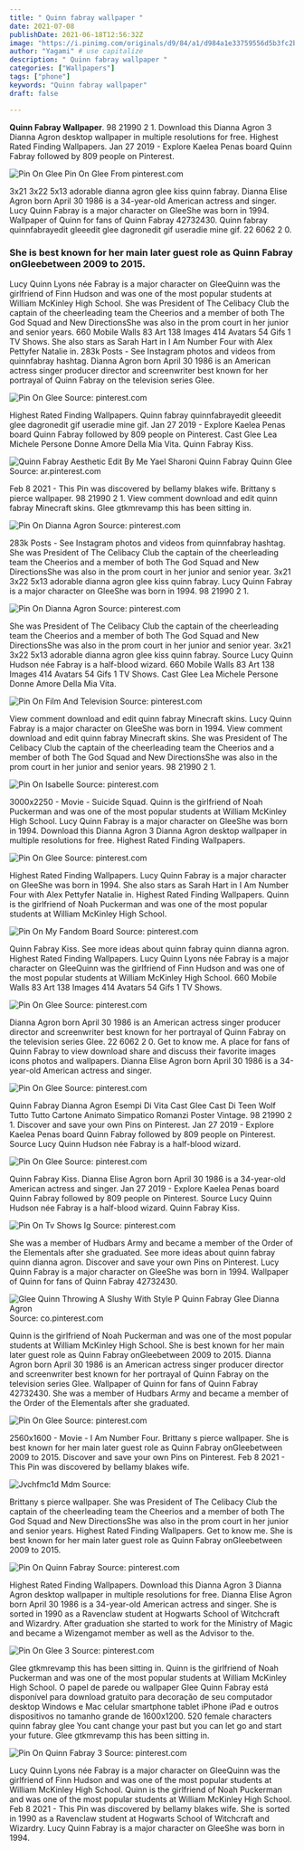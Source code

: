 ```yaml
---
title: " Quinn fabray wallpaper "
date: 2021-07-08
publishDate: 2021-06-18T12:56:32Z
image: "https://i.pinimg.com/originals/d9/84/a1/d984a1e33759556d5b3fc2b2df9e1bc4.jpg"
author: "Yagami" # use capitalize
description: " Quinn fabray wallpaper "
categories: ["Wallpapers"]
tags: ["phone"]
keywords: "Quinn fabray wallpaper"
draft: false

---
```



**Quinn Fabray Wallpaper**. 98 21990 2 1. Download this Dianna Agron 3 Dianna Agron desktop wallpaper in multiple resolutions for free. Highest Rated Finding Wallpapers. Jan 27 2019 - Explore Kaelea Penas board Quinn Fabray followed by 809 people on Pinterest.

![Pin On Glee](https://i.pinimg.com/736x/87/2e/d2/872ed28495b5d43d802649f69749079f.jpg "Pin On Glee")
Pin On Glee From pinterest.com


3x21 3x22 5x13 adorable dianna agron glee kiss quinn fabray. Dianna Elise Agron born April 30 1986 is a 34-year-old American actress and singer. Lucy Quinn Fabray is a major character on GleeShe was born in 1994. Wallpaper of Quinn for fans of Quinn Fabray 42732430. Quinn fabray quinnfabrayedit gleeedit glee dagronedit gif useradie mine gif. 22 6062 2 0.

### She is best known for her main later guest role as Quinn Fabray onGleebetween 2009 to 2015.

Lucy Quinn Lyons née Fabray is a major character on GleeQuinn was the girlfriend of Finn Hudson and was one of the most popular students at William McKinley High School. She was President of The Celibacy Club the captain of the cheerleading team the Cheerios and a member of both The God Squad and New DirectionsShe was also in the prom court in her junior and senior years. 660 Mobile Walls 83 Art 138 Images 414 Avatars 54 Gifs 1 TV Shows. She also stars as Sarah Hart in I Am Number Four with Alex Pettyfer Natalie in. 283k Posts - See Instagram photos and videos from quinnfabray hashtag. Dianna Agron born April 30 1986 is an American actress singer producer director and screenwriter best known for her portrayal of Quinn Fabray on the television series Glee.


![Pin On Glee](https://i.pinimg.com/564x/82/17/74/821774713999a7c02b6fe5e85c960b82.jpg "Pin On Glee")
Source: pinterest.com

Highest Rated Finding Wallpapers. Quinn fabray quinnfabrayedit gleeedit glee dagronedit gif useradie mine gif. Jan 27 2019 - Explore Kaelea Penas board Quinn Fabray followed by 809 people on Pinterest. Cast Glee Lea Michele Persone Donne Amore Della Mia Vita. Quinn Fabray Kiss.

![Quinn Fabray Aesthetic Edit By Me Yael Sharoni Quinn Fabray Quinn Glee](https://i.pinimg.com/originals/42/a5/2e/42a52ea8c54745c891ca057cac132bf6.jpg "Quinn Fabray Aesthetic Edit By Me Yael Sharoni Quinn Fabray Quinn Glee")
Source: ar.pinterest.com

Feb 8 2021 - This Pin was discovered by bellamy blakes wife. Brittany s pierce wallpaper. 98 21990 2 1. View comment download and edit quinn fabray Minecraft skins. Glee gtkmrevamp this has been sitting in.

![Pin On Dianna Agron](https://i.pinimg.com/originals/9c/ee/d9/9ceed9078a1bff6bc262b8f6f3555ed1.jpg "Pin On Dianna Agron")
Source: pinterest.com

283k Posts - See Instagram photos and videos from quinnfabray hashtag. She was President of The Celibacy Club the captain of the cheerleading team the Cheerios and a member of both The God Squad and New DirectionsShe was also in the prom court in her junior and senior year. 3x21 3x22 5x13 adorable dianna agron glee kiss quinn fabray. Lucy Quinn Fabray is a major character on GleeShe was born in 1994. 98 21990 2 1.

![Pin On Dianna Agron](https://i.pinimg.com/originals/9d/42/b0/9d42b0f31c70409349ba6ef1120487f1.jpg "Pin On Dianna Agron")
Source: pinterest.com

She was President of The Celibacy Club the captain of the cheerleading team the Cheerios and a member of both The God Squad and New DirectionsShe was also in the prom court in her junior and senior year. 3x21 3x22 5x13 adorable dianna agron glee kiss quinn fabray. Source Lucy Quinn Hudson née Fabray is a half-blood wizard. 660 Mobile Walls 83 Art 138 Images 414 Avatars 54 Gifs 1 TV Shows. Cast Glee Lea Michele Persone Donne Amore Della Mia Vita.

![Pin On Film And Television](https://i.pinimg.com/originals/4e/76/8e/4e768e4c04a37f7a8acfd2ff85363d34.jpg "Pin On Film And Television")
Source: pinterest.com

View comment download and edit quinn fabray Minecraft skins. Lucy Quinn Fabray is a major character on GleeShe was born in 1994. View comment download and edit quinn fabray Minecraft skins. She was President of The Celibacy Club the captain of the cheerleading team the Cheerios and a member of both The God Squad and New DirectionsShe was also in the prom court in her junior and senior years. 98 21990 2 1.

![Pin On Isabelle](https://i.pinimg.com/originals/f4/32/c8/f432c8b3c6310bb929342fc353f1003c.jpg "Pin On Isabelle")
Source: pinterest.com

3000x2250 - Movie - Suicide Squad. Quinn is the girlfriend of Noah Puckerman and was one of the most popular students at William McKinley High School. Lucy Quinn Fabray is a major character on GleeShe was born in 1994. Download this Dianna Agron 3 Dianna Agron desktop wallpaper in multiple resolutions for free. Highest Rated Finding Wallpapers.

![Pin On Glee](https://i.pinimg.com/736x/84/67/d4/8467d4cc1fa5b40816a2f33270ee737a.jpg "Pin On Glee")
Source: pinterest.com

Highest Rated Finding Wallpapers. Lucy Quinn Fabray is a major character on GleeShe was born in 1994. She also stars as Sarah Hart in I Am Number Four with Alex Pettyfer Natalie in. Highest Rated Finding Wallpapers. Quinn is the girlfriend of Noah Puckerman and was one of the most popular students at William McKinley High School.

![Pin On My Fandom Board](https://i.pinimg.com/originals/33/c9/03/33c90365f1e9076deddc839b9eb846bb.jpg "Pin On My Fandom Board")
Source: pinterest.com

Quinn Fabray Kiss. See more ideas about quinn fabray quinn dianna agron. Highest Rated Finding Wallpapers. Lucy Quinn Lyons née Fabray is a major character on GleeQuinn was the girlfriend of Finn Hudson and was one of the most popular students at William McKinley High School. 660 Mobile Walls 83 Art 138 Images 414 Avatars 54 Gifs 1 TV Shows.

![Pin On Glee](https://i.pinimg.com/736x/bb/3d/cb/bb3dcba706285c31c17a55b1045ce7d1.jpg "Pin On Glee")
Source: pinterest.com

Dianna Agron born April 30 1986 is an American actress singer producer director and screenwriter best known for her portrayal of Quinn Fabray on the television series Glee. 22 6062 2 0. Get to know me. A place for fans of Quinn Fabray to view download share and discuss their favorite images icons photos and wallpapers. Dianna Elise Agron born April 30 1986 is a 34-year-old American actress and singer.

![Pin On Glee](https://i.pinimg.com/564x/97/e5/85/97e585fc1bc49539e42d43388db81836.jpg "Pin On Glee")
Source: pinterest.com

Quinn Fabray Dianna Agron Esempi Di Vita Cast Glee Cast Di Teen Wolf Tutto Tutto Cartone Animato Simpatico Romanzi Poster Vintage. 98 21990 2 1. Discover and save your own Pins on Pinterest. Jan 27 2019 - Explore Kaelea Penas board Quinn Fabray followed by 809 people on Pinterest. Source Lucy Quinn Hudson née Fabray is a half-blood wizard.

![Pin On Glee](https://i.pinimg.com/736x/d6/19/37/d61937ecc8d48abce01ef39f556730ec.jpg "Pin On Glee")
Source: pinterest.com

Quinn Fabray Kiss. Dianna Elise Agron born April 30 1986 is a 34-year-old American actress and singer. Jan 27 2019 - Explore Kaelea Penas board Quinn Fabray followed by 809 people on Pinterest. Source Lucy Quinn Hudson née Fabray is a half-blood wizard. Quinn Fabray Kiss.

![Pin On Tv Shows Ig](https://i.pinimg.com/originals/a9/5b/bc/a95bbc437c3ed7bbd71b93154ee512fa.jpg "Pin On Tv Shows Ig")
Source: pinterest.com

She was a member of Hudbars Army and became a member of the Order of the Elementals after she graduated. See more ideas about quinn fabray quinn dianna agron. Discover and save your own Pins on Pinterest. Lucy Quinn Fabray is a major character on GleeShe was born in 1994. Wallpaper of Quinn for fans of Quinn Fabray 42732430.

![Glee Quinn Throwing A Slushy With Style P Quinn Fabray Glee Dianna Agron](https://i.pinimg.com/originals/05/21/49/052149c4f2e8cecd674112106df2b120.jpg "Glee Quinn Throwing A Slushy With Style P Quinn Fabray Glee Dianna Agron")
Source: co.pinterest.com

Quinn is the girlfriend of Noah Puckerman and was one of the most popular students at William McKinley High School. She is best known for her main later guest role as Quinn Fabray onGleebetween 2009 to 2015. Dianna Agron born April 30 1986 is an American actress singer producer director and screenwriter best known for her portrayal of Quinn Fabray on the television series Glee. Wallpaper of Quinn for fans of Quinn Fabray 42732430. She was a member of Hudbars Army and became a member of the Order of the Elementals after she graduated.

![Pin On Glee](https://i.pinimg.com/736x/87/2e/d2/872ed28495b5d43d802649f69749079f.jpg "Pin On Glee")
Source: pinterest.com

2560x1600 - Movie - I Am Number Four. Brittany s pierce wallpaper. She is best known for her main later guest role as Quinn Fabray onGleebetween 2009 to 2015. Discover and save your own Pins on Pinterest. Feb 8 2021 - This Pin was discovered by bellamy blakes wife.

![Jvchfmc1d Mdm](https://i.pinimg.com/originals/78/c6/65/78c6654dd509e92401175ce9cb8b6ddc.jpg "Jvchfmc1d Mdm")
Source: 

Brittany s pierce wallpaper. She was President of The Celibacy Club the captain of the cheerleading team the Cheerios and a member of both The God Squad and New DirectionsShe was also in the prom court in her junior and senior years. Highest Rated Finding Wallpapers. Get to know me. She is best known for her main later guest role as Quinn Fabray onGleebetween 2009 to 2015.

![Pin On Quinn Fabray](https://i.pinimg.com/originals/87/d4/0b/87d40b857e4c24181aefe80e8391b54f.jpg "Pin On Quinn Fabray")
Source: pinterest.com

Highest Rated Finding Wallpapers. Download this Dianna Agron 3 Dianna Agron desktop wallpaper in multiple resolutions for free. Dianna Elise Agron born April 30 1986 is a 34-year-old American actress and singer. She is sorted in 1990 as a Ravenclaw student at Hogwarts School of Witchcraft and Wizardry. After graduation she started to work for the Ministry of Magic and became a Wizengamot member as well as the Advisor to the.

![Pin On Glee 3](https://i.pinimg.com/originals/10/ef/69/10ef691dbc846b8bac8dd61bd26d0feb.jpg "Pin On Glee 3")
Source: pinterest.com

Glee gtkmrevamp this has been sitting in. Quinn is the girlfriend of Noah Puckerman and was one of the most popular students at William McKinley High School. O papel de parede ou wallpaper Glee Quinn Fabray está disponível para download gratuito para decoração de seu computador desktop Windows e Mac celular smartphone tablet iPhone iPad e outros dispositivos no tamanho grande de 1600x1200. 520 female characters quinn fabray glee You cant change your past but you can let go and start your future. Glee gtkmrevamp this has been sitting in.

![Pin On Quinn Fabray 3](https://i.pinimg.com/originals/d9/84/a1/d984a1e33759556d5b3fc2b2df9e1bc4.jpg "Pin On Quinn Fabray 3")
Source: pinterest.com

Lucy Quinn Lyons née Fabray is a major character on GleeQuinn was the girlfriend of Finn Hudson and was one of the most popular students at William McKinley High School. Quinn is the girlfriend of Noah Puckerman and was one of the most popular students at William McKinley High School. Feb 8 2021 - This Pin was discovered by bellamy blakes wife. She is sorted in 1990 as a Ravenclaw student at Hogwarts School of Witchcraft and Wizardry. Lucy Quinn Fabray is a major character on GleeShe was born in 1994.

